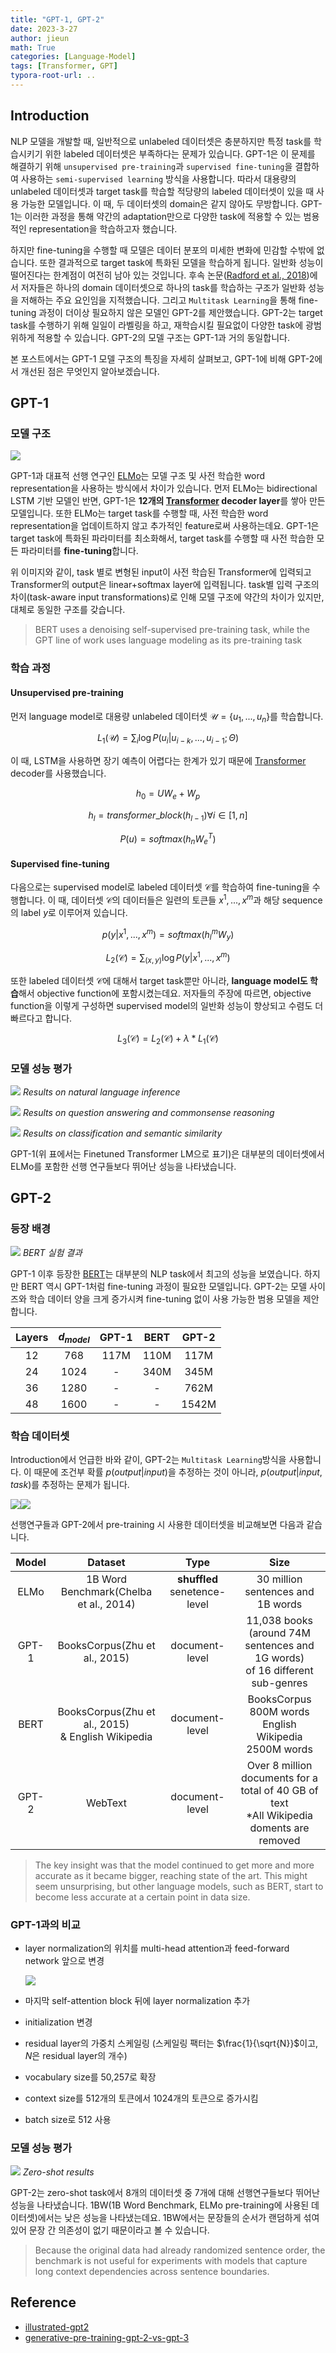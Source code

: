 ```yaml
---
title: "GPT-1, GPT-2"
date: 2023-3-27
author: jieun
math: True
categories: [Language-Model]
tags: [Transformer, GPT]
typora-root-url: ..
---
```


## Introduction

NLP 모델을 개발할 때, 일반적으로 unlabeled 데이터셋은 충분하지만 특정 task를 학습시키기 위한 labeled 데이터셋은 부족하다는 문제가 있습니다. GPT-1은 이 문제를 해결하기 위해 `unsupervised pre-training`과 `supervised fine-tuning`을 결합하여 사용하는 `semi-supervised learning` 방식을 사용합니다. 따라서 대용량의 unlabeled 데이터셋과 target task를 학습할 적당량의 labeled 데이터셋이 있을 때 사용 가능한 모델입니다. 이 때, 두 데이터셋의 domain은 같지 않아도 무방합니다. GPT-1는 이러한 과정을 통해 약간의 adaptation만으로 다양한 task에 적용할 수 있는 범용적인 representation을 학습하고자 했습니다.

하지만 fine-tuning을 수행할 때 모델은 데이터 분포의 미세한 변화에 민감할 수밖에 없습니다. 또한 결과적으로 target task에 특화된 모델을 학습하게 됩니다. 일반화 성능이 떨어진다는 한계점이 여전히 남아 있는 것입니다. 후속 논문([Radford et al., 2018](https://d4mucfpksywv.cloudfront.net/better-language-models/language_models_are_unsupervised_multitask_learners.pdf))에서 저자들은 하나의 domain 데이터셋으로 하나의 task를 학습하는 구조가 일반화 성능을 저해하는 주요 요인임을 지적했습니다. 그리고 `Multitask Learning`을 통해 fine-tuning 과정이 더이상 필요하지 않은 모델인 GPT-2를 제안했습니다. GPT-2는 target task를 수행하기 위해 일일이 라벨링을 하고, 재학습시킬 필요없이 다양한 task에 광범위하게 적용할 수 있습니다. GPT-2의 모델 구조는 GPT-1과 거의 동일합니다.

본 포스트에서는 GPT-1 모델 구조의 특징을 자세히 살펴보고, GPT-1에 비해 GPT-2에서 개선된 점은 무엇인지 알아보겠습니다.



## GPT-1

### 모델 구조

![](/assets/img/bert/openai-gpt.jpg)

GPT-1과 대표적 선행 연구인 [ELMo](https://jieun121070.github.io/posts/Paper-Review-Deep-contextualized-word-representations/)는 모델 구조 및 사전 학습한 word representation을 사용하는 방식에서 차이가 있습니다. 먼저 ELMo는 bidirectional LSTM 기반 모델인 반면, GPT-1은 **12개의 [Transformer](https://jieun121070.github.io/posts/paper-review-Attention-is-All-You-Need/) decoder layer**를 쌓아 만든 모델입니다. 또한 ELMo는 target task를 수행할 때, 사전 학습한 word representation을 업데이트하지 않고 추가적인 feature로써 사용하는데요. GPT-1은 target task에 특화된 파라미터를 최소화해서, target task를 수행할 때 사전 학습한 모든 파라미터를 **fine-tuning**합니다.

위 이미지와 같이, task 별로 변형된 input이 사전 학습된 Transformer에 입력되고 Transformer의 output은 linear+softmax layer에 입력됩니다. task별 입력 구조의 차이(task-aware input transformations)로 인해 모델 구조에 약간의 차이가 있지만, 대체로 동일한 구조를 갖습니다.

> BERT uses a denoising self-supervised pre-training task, while the GPT line of work uses language modeling as its pre-training task


### 학습 과정

#### Unsupervised pre-training

먼저 language model로 대용량 unlabeled 데이터셋 $\mathcal{U}= \{ u_1,...,u_n \}$를 학습합니다.

$$L_1(\mathcal{U})=\sum_i\log P(u_i|u_{i-k},...,u_{i-1}; \Theta)$$

이 때, LSTM을 사용하면 장기 예측이 어렵다는 한계가 있기 때문에 [Transformer](https://jieun121070.github.io/posts/paper-review-Attention-is-All-You-Need/) decoder를 사용했습니다.

$$h_0=UW_e+W_p$$

$$h_l=transformer\_block(h_{l-1})\forall i \in [1, n]$$

$$P(u)=softmax(h_nW_e^T)$$

#### Supervised fine-tuning

다음으로는 supervised model로 labeled 데이터셋 $\mathcal{C}$를 학습하여 fine-tuning을 수행합니다. 이 때, 데이터셋 $\mathcal{C}$의 데이터들은 일련의 토큰들 $x^1,...,x^m$과 해당 sequence의 label $y$로 이루어져 있습니다.

$$p(y|x^1,...,x^m)=softmax(h_l^mW_y)$$

$$L_2(\mathcal{C})=\sum_{(x,y)}\log P(y|x^1,...,x^m)$$

또한 labeled 데이터셋 $\mathcal{C}$에 대해서 target task뿐만 아니라, **language model도 학습**해서 objective function에 포함시켰는데요. 저자들의 주장에 따르면, objective function을 이렇게 구성하면 supervised model의 일반화 성능이 향상되고 수렴도 더 빠르다고 합니다.

$$L_3(\mathcal{C})=L_2(\mathcal{C})+\lambda*L_1(\mathcal{C})$$



### 모델 성능 평가

![](/assets/img/bert/gpt-1_result.PNG)
_Results on natural language inference_

![](/assets/img/bert/gpt-1_result-1.PNG)
_Results on question answering and commonsense reasoning_

![](/assets/img/bert/gpt-1_result-2.PNG)
_Results on classification and semantic similarity_

GPT-1(위 표에서는 Finetuned Transformer LM으로 표기)은 대부분의 데이터셋에서 ELMo를 포함한 선행 연구들보다 뛰어난 성능을 나타냈습니다.



## GPT-2

### 등장 배경

![](/assets/img/bert/bert_result.PNG)
_BERT 실험 결과_

GPT-1 이후 등장한 [BERT](https://jieun121070.github.io/posts/BERT/)는 대부분의 NLP task에서 최고의 성능을 보였습니다. 하지만 BERT 역시 GPT-1처럼 fine-tuning 과정이 필요한 모델입니다. GPT-2는 모델 사이즈와 학습 데이터 양을 크게 증가시켜 fine-tuning 없이 사용 가능한 범용 모델을 제안합니다. 

| <center>Layers</center> | <center>$d_{model}$</center> | <center>GPT-1</center> | <center>BERT</center> | <center>GPT-2</center> |
| ----------------------- | ---------------------------- | ---------------------- | --------------------- | ---------------------- |
| <center>12</center>     | <center>768</center>         | <center>117M</center>  | <center>110M</center> | <center>117M</center>  |
| <center>24</center>     | <center>1024</center>        | <center>-</center>     | <center>340M</center> | <center>345M</center>  |
| <center>36</center>     | <center>1280</center>        | <center>-</center>     | <center>-</center>    | <center>762M</center>  |
| <center>48</center>     | <center>1600</center>        | <center>-</center>     | <center>-</center>    | <center>1542M</center> |



### 학습 데이터셋

Introduction에서 언급한 바와 같이, GPT-2는 `Multitask Learning`방식을 사용합니다. 이 때문에 조건부 확률 $p(output \vert input)$을 추정하는 것이 아니라, $p(output \vert input, task)$를 추정하는 문제가 됩니다.

![](/assets/img/bert/gpt-2-input-1.jpg)![](/assets/img/bert/gpt-2-input-2.jpg)

선행연구들과 GPT-2에서 pre-training 시 사용한 데이터셋을 비교해보면 다음과 같습니다.

| Model |                        Dataset                         |             Type             |                             Size                             |
| :---: | :----------------------------------------------------: | :--------------------------: | :----------------------------------------------------------: |
| ELMo  |         1B Word Benchmark(Chelba et al., 2014)         | **shuffled** senetence-level |              30 million sentences and 1B words               |
| GPT-1 |             BooksCorpus(Zhu et al., 2015)              |        document-level        | 11,038 books (around 74M sentences and 1G words)<br />of 16 different sub-genres |
| BERT  | BooksCorpus(Zhu et al., 2015)<br />& English Wikipedia |        document-level        |  BooksCorpus 800M words<br />English Wikipedia 2500M words   |
| GPT-2 |                        WebText                         |        document-level        | Over 8 million documents for a total of 40 GB of text<br />*All Wikipedia doments are removed |

> The key insight was that the model continued to get more and more accurate as it became bigger, reaching state of the art. This might seem unsurprising, but other language models, such as BERT, start to become less accurate at a certain point in data size.



### GPT-1과의 비교

- layer normalization의 위치를 multi-head attention과 feed-forward network 앞으로 변경

  ![](/assets/img/llm/ln.png)

- 마지막 self-attention block 뒤에 layer normalization 추가

- initialization 변경

- residual layer의 가중치 스케일링 (스케일링 팩터는 $\frac{1}{\sqrt{N}}$이고, $N$은 residual layer의 개수)

- vocabulary size를 50,257로 확장

- context size를 512개의 토큰에서 1024개의 토큰으로 증가시킴

- batch size로 512 사용



### 모델 성능 평가

![](/assets/img/bert/gpt-2_result.PNG)
_Zero-shot results_

GPT-2는 zero-shot task에서 8개의 데이터셋 중 7개에 대해 선행연구들보다 뛰어난 성능을 나타냈습니다. 1BW(1B Word Benchmark, ELMo pre-training에 사용된 데이터셋)에서는 낮은 성능을 나타냈는데요. 1BW에서는 문장들의 순서가 랜덤하게 섞여있어 문장 간 의존성이 없기 때문이라고 볼 수 있습니다. 

> Because the original data had already randomized sentence order, the benchmark is not useful for experiments with models that capture long context dependencies across sentence boundaries.



## Reference

- [illustrated-gpt2](https://jalammar.github.io/illustrated-gpt2)
- [generative-pre-training-gpt-2-vs-gpt-3](https://www.eastagile.com/blogs/generative-pre-training-gpt-2-vs-gpt-3)
